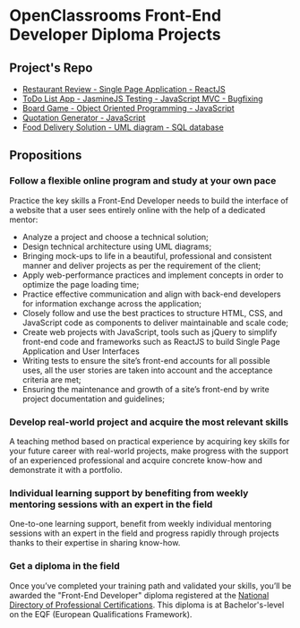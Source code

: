 # OpenClassrooms Front-End Developer Diploma Projects

## Project's Repo
* [Restaurant Review - Single Page Application - ReactJS](https://github.com/paulAlexSerban/ReactJS-Restaurant-Review-App)
* [ToDo List App - JasmineJS Testing - JavaScript MVC - Bugfixing](https://github.com/paulAlexSerban/JS-MVC-JasmineJS-Testing--ToDo-List-App)
* [Board Game - Object Oriented Programming - JavaScript](https://github.com/paulAlexSerban/JS-Cops-and-Robbers-Board-Game)
* [Quotation Generator - JavaScript](https://github.com/paulAlexSerban/JS-Quotation-Generator)
* [Food Delivery Solution - UML diagram - SQL database](https://github.com/paulAlexSerban/UML-SQL-Food-Delivery-Solution)


## Propositions
### Follow a flexible online program and study at your own pace
Practice the key skills a Front-End Developer needs to build the interface of a website that a user sees entirely online with the help of a dedicated mentor:
  * Analyze a project and choose a technical solution;
  * Design technical architecture using UML diagrams;
  * Bringing mock-ups to life in a beautiful, professional and consistent manner and deliver projects as per the requirement of the client;
  * Apply web-performance practices and implement concepts in order to optimize the page loading time;
  * Practice effective communication and align with back-end developers for information exchange across the application;
  * Closely follow and use the best practices to structure HTML, CSS, and JavaScript code as components to deliver maintainable and scale code;
  * Create web projects with JavaScript, tools such as jQuery to simplify front-end code and frameworks such as ReactJS to build Single Page Application and User Interfaces
  * Writing tests to ensure the site’s front-end accounts for all possible uses, all the user stories are taken into account and the acceptance criteria are met;
  * Ensuring the maintenance and growth of a site’s front-end by write project documentation and guidelines;

### Develop real-world project and acquire the most relevant skills
  A teaching method based on practical experience by acquiring key skills for your future career with real-world projects, make progress with the support of an experienced professional and acquire concrete know-how and demonstrate it with a portfolio.

### Individual learning support by benefiting from weekly mentoring sessions with an expert in the field
  One-to-one learning support, benefit from weekly individual mentoring sessions with an expert in the field and progress rapidly through projects thanks to their expertise in sharing know-how.

### Get a diploma in the field
  Once you’ve completed your training path and validated your skills, you’ll be awarded the "Front-End Developer" diploma registered at the [National Directory of Professional Certifications](https://www.francecompetences.fr/recherche/rncp/27099/). This diploma is at Bachelor's-level on the EQF (European Qualifications Framework).
